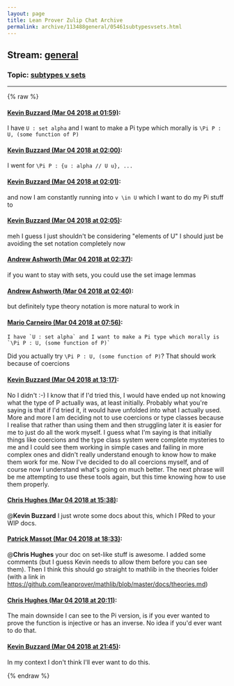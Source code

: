 ```yaml
---
layout: page
title: Lean Prover Zulip Chat Archive 
permalink: archive/113488general/05461subtypesvsets.html
---
```


## Stream: [general](index.html)
### Topic: [subtypes v sets](05461subtypesvsets.html)

---


{% raw %}
#### [ Kevin Buzzard (Mar 04 2018 at 01:59)](https://leanprover.zulipchat.com/#narrow/stream/113488-general/topic/subtypes%20v%20sets/near/123245378):
I have `U : set alpha` and I want to make a Pi type which morally is `\Pi P : U, (some function of P)`

#### [ Kevin Buzzard (Mar 04 2018 at 02:00)](https://leanprover.zulipchat.com/#narrow/stream/113488-general/topic/subtypes%20v%20sets/near/123245429):
I went for `\Pi P : {u : alpha // U u}, ...`

#### [ Kevin Buzzard (Mar 04 2018 at 02:01)](https://leanprover.zulipchat.com/#narrow/stream/113488-general/topic/subtypes%20v%20sets/near/123245440):
and now I am constantly running into `v \in U` which I want to do my Pi
 stuff to

#### [ Kevin Buzzard (Mar 04 2018 at 02:05)](https://leanprover.zulipchat.com/#narrow/stream/113488-general/topic/subtypes%20v%20sets/near/123245535):
meh I guess I just shouldn't be considering "elements of U" I should just be avoiding the set notation completely now

#### [ Andrew Ashworth (Mar 04 2018 at 02:37)](https://leanprover.zulipchat.com/#narrow/stream/113488-general/topic/subtypes%20v%20sets/near/123246309):
if you want to stay with sets, you could use the set image lemmas

#### [ Andrew Ashworth (Mar 04 2018 at 02:40)](https://leanprover.zulipchat.com/#narrow/stream/113488-general/topic/subtypes%20v%20sets/near/123246397):
but definitely type theory notation is more natural to work in

#### [ Mario Carneiro (Mar 04 2018 at 07:56)](https://leanprover.zulipchat.com/#narrow/stream/113488-general/topic/subtypes%20v%20sets/near/123253942):
```quote
I have `U : set alpha` and I want to make a Pi type which morally is `\Pi P : U, (some function of P)`
```
Did you actually try `\Pi P : U, (some function of P)`? That should work because of coercions

#### [ Kevin Buzzard (Mar 04 2018 at 13:17)](https://leanprover.zulipchat.com/#narrow/stream/113488-general/topic/subtypes%20v%20sets/near/123261361):
No I didn't :-) I know that if I'd tried this, I would have ended up not knowing what the type of P actually was, at least initially. Probably what you're saying is that if I'd tried it, it would have unfolded into what I actually used. More and more I am deciding not to use coercions or type classes because I realise that rather than using them and then struggling later it is easier for me to just do all the work myself. I guess what I'm saying is that initially things like coercions and the type class system were complete mysteries to me and I could see them working in simple cases and failing in more complex ones and didn't really understand enough to know how to make them work for me. Now I've decided to do all coercions myself, and of course now I understand what's going on much better. The next phrase will be me attempting to use these tools again, but this time knowing how to use them properly.

#### [ Chris Hughes (Mar 04 2018 at 15:38)](https://leanprover.zulipchat.com/#narrow/stream/113488-general/topic/subtypes%20v%20sets/near/123264655):
@**Kevin Buzzard** I just wrote some docs about this, which I PRed to your WIP docs.

#### [ Patrick Massot (Mar 04 2018 at 18:33)](https://leanprover.zulipchat.com/#narrow/stream/113488-general/topic/subtypes%20v%20sets/near/123268965):
@**Chris Hughes** your doc on set-like stuff is awesome. I added some comments (but I guess Kevin needs to allow them before you can see them). Then I think this should go straight to mathlib in the theories folder (with a link in https://github.com/leanprover/mathlib/blob/master/docs/theories.md)

#### [ Chris Hughes (Mar 04 2018 at 20:11)](https://leanprover.zulipchat.com/#narrow/stream/113488-general/topic/subtypes%20v%20sets/near/123271485):
The main downside I can see to the Pi version, is if you ever wanted to prove the function is injective or has an inverse. No idea if you'd ever want to do that.

#### [ Kevin Buzzard (Mar 04 2018 at 21:45)](https://leanprover.zulipchat.com/#narrow/stream/113488-general/topic/subtypes%20v%20sets/near/123273900):
In my context I don't think I'll ever want to do this.


{% endraw %}

